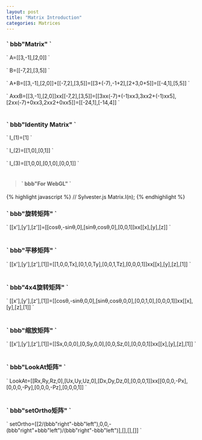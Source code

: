 ```yaml
---
layout: post
title: "Matrix Introduction"
categories: Matrices
---
```


### \` bbb\"Matrix\" \`
\` A=[[3,-1],[2,0]] \`<br/><br/>
\` B=[[-7,2],[3,5]] \`<br/><br/>
\` A+B=[[3,-1],[2,0]]+[[-7,2],[3,5]]=[[3+(-7),-1+2],[2+3,0+5]]=[[-4,1],[5,5]] \`<br/><br/>
\` AxxB=[[3,-1],[2,0]]xx[[-7,2],[3,5]]=[[3xx(-7)+(-1)xx3,3xx2+(-1)xx5],[2xx(-7)+0xx3,2xx2+0xx5]]=[[-24,1],[-14,4]] \`<br/><br/>

### \` bbb\"Identity Matrix\" \`
\` I_(1)=[1] \`<br/><br/>
\` I_(2)=[[1,0],[0,1]] \`<br/><br/>
\` I_(3)=[[1,0,0],[0,1,0],[0,0,1]] \`<br/><br/>

> #### \` bbb\"For WebGL\" \`
{% highlight javascript %}
// Sylvester.js
Matrix.I(n);
{% endhighlight %}

### \` bbb\"旋转矩阵\" \`
\` [[x'],[y'],[z']]=[[cosθ,-sinθ,0],[sinθ,cosθ,0],[0,0,1]]xx[[x],[y],[z]] \`<br/><br/>
### \` bbb\"平移矩阵\" \`
\` [[x'],[y'],[z'],[1]]=[[1,0,0,Tx],[0,1,0,Ty],[0,0,1,Tz],[0,0,0,1]]xx[[x],[y],[z],[1]] \`<br/><br/>
### \` bbb\"4x4旋转矩阵\" \`
\` [[x'],[y'],[z'],[1]]=[[cosθ,-sinθ,0,0],[sinθ,cosθ,0,0],[0,0,1,0],[0,0,0,1]]xx[[x],[y],[z],[1]] \`<br/><br/>
### \` bbb\"缩放矩阵\" \`
\` [[x'],[y'],[z'],[1]]=[[Sx,0,0,0],[0,Sy,0,0],[0,0,Sz,0],[0,0,0,1]]xx[[x],[y],[z],[1]] \`<br/><br/>
### \` bbb\"LookAt矩阵\" \`
\` LookAt=[[Rx,Ry,Rz,0],[Ux,Uy,Uz,0],[Dx,Dy,Dz,0],[0,0,0,1]]xx[[0,0,0,-Px],[0,0,0,-Py],[0,0,0,-Pz],[0,0,0,1]] \`<br/><br/>
### \` bbb\"setOrtho矩阵\" \`
\` setOrtho=[[2/(bbb\"right\"-bbb\"left\"),0,0,-(bbb\"right\"+bbb\"left\")/(bbb\"right\"-bbb\"left\")],[],[],[]] \`<br/><br/>
